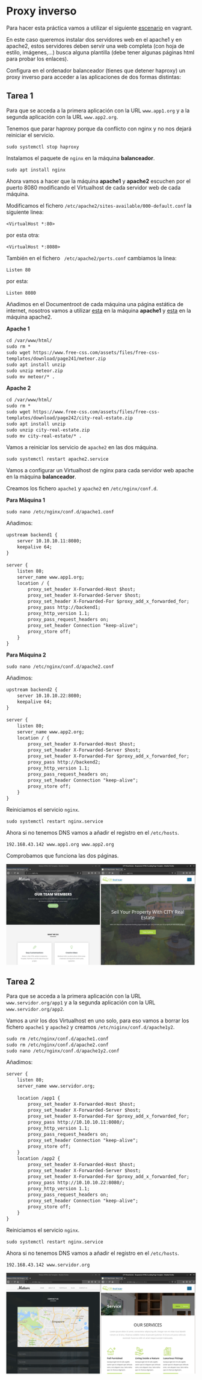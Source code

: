 # Proxy inverso

Para hacer esta práctica vamos a utilizar el siguiente [escenario](https://fp.josedomingo.org/serviciosgs/u08/doc/haproxy/vagrant.zip) en vagrant.

En este caso queremos instalar dos servidores web en el apache1 y en apache2, estos servidores deben servir una web completa (con hoja de estilo, imágenes,…) busca alguna plantilla (debe tener algunas páginas html para probar los enlaces).

Configura en el ordenador balanceador (tienes que detener haproxy) un proxy inverso para acceder a las aplicaciones de dos formas distintas:

## Tarea 1

Para que se acceda a la primera aplicación con la URL `www.app1.org` y a la segunda aplicación con la URL `www.app2.org`.

Tenemos que parar haproxy porque da conflicto con nginx y no nos dejará reiniciar el servicio. 
~~~
sudo systemctl stop haproxy
~~~

Instalamos el paquete de `nginx` en la máquina **balanceador**.
~~~
sudo apt install nginx
~~~

Ahora vamos a hacer que la máquina **apache1** y **apache2** escuchen por el puerto 8080 modificando el Virtualhost de cada servidor web de cada máquina.

Modificamos el fichero `/etc/apache2/sites-available/000-default.conf` la siguiente linea:

~~~
<VirtualHost *:80>
~~~

por esta otra:

~~~
<VirtualHost *:8080>
~~~

También en el fichero ` /etc/apache2/ports.conf` cambiamos la linea:
~~~
Listen 80
~~~

por esta:

~~~
Listen 8080
~~~

Añadimos en el Documentroot de cada máquina una página estática de internet, nosotros vamos a utilizar [esta](https://www.free-css.com/assets/files/free-css-templates/download/page241/meteor.zip) en la máquina **apache1** y [esta](https://www.free-css.com/assets/files/free-css-templates/download/page242/city-real-estate.zip) en la máquina apache2.


**Apache 1**
~~~
cd /var/www/html/
sudo rm *
sudo wget https://www.free-css.com/assets/files/free-css-templates/download/page241/meteor.zip
sudo apt install unzip
sudo unzip meteor.zip 
sudo mv meteor/* .
~~~

**Apache 2**

~~~
cd /var/www/html/
sudo rm *
sudo wget https://www.free-css.com/assets/files/free-css-templates/download/page242/city-real-estate.zip
sudo apt install unzip
sudo unzip city-real-estate.zip 
sudo mv city-real-estate/* .
~~~

Vamos a reiniciar los servicio de `apache2` en las dos máquina.
~~~
sudo systemctl restart apache2.service 
~~~

Vamos a configurar un Virtualhost de nginx para cada servidor web apache en la máquina **balanceador**.

Creamos los fichero `apache1` y `apache2` en `/etc/nginx/conf.d`.

**Para Máquina 1**
~~~
sudo nano /etc/nginx/conf.d/apache1.conf
~~~
Añadimos:
~~~
upstream backend1 {
    server 10.10.10.11:8080;
    keepalive 64;
}

server {
    listen 80;
    server_name www.app1.org;
    location / {
        proxy_set_header X-Forwarded-Host $host;
        proxy_set_header X-Forwarded-Server $host;
        proxy_set_header X-Forwarded-For $proxy_add_x_forwarded_for;
        proxy_pass http://backend1;
        proxy_http_version 1.1;
        proxy_pass_request_headers on;
        proxy_set_header Connection "keep-alive";
        proxy_store off;
    }
}
~~~

**Para Máquina 2**
~~~
sudo nano /etc/nginx/conf.d/apache2.conf
~~~
Añadimos:
~~~
upstream backend2 {
    server 10.10.10.22:8080;
    keepalive 64;
}

server {
    listen 80;
    server_name www.app2.org;
    location / {
        proxy_set_header X-Forwarded-Host $host;
        proxy_set_header X-Forwarded-Server $host;
        proxy_set_header X-Forwarded-For $proxy_add_x_forwarded_for;
        proxy_pass http://backend2;
        proxy_http_version 1.1;
        proxy_pass_request_headers on;
        proxy_set_header Connection "keep-alive";
        proxy_store off;
    }
}
~~~

Reiniciamos el servicio `nginx`.
~~~
sudo systemctl restart nginx.service
~~~

Ahora si no tenemos DNS vamos a añadir el registro en el `/etc/hosts`.
~~~
192.168.43.142 www.app1.org www.app2.org
~~~

Comprobamos que funciona las dos páginas.

![Proxy_Inverso](image/Proxy_Inverso1.png)

## Tarea 2

Para que se acceda a la primera aplicación con la URL `www.servidor.org/app1` y a la segunda aplicación con la URL `www.servidor.org/app2`.

Vamos a unir los dos Virtualhost en uno solo, para eso vamos a borrar los fichero `apache1` y `apache2` y creamos `/etc/niginx/conf.d/apache1y2`.

~~~
sudo rm /etc/nginx/conf.d/apache1.conf
sudo rm /etc/nginx/conf.d/apache2.conf
sudo nano /etc/nginx/conf.d/apache1y2.conf
~~~

Añadimos:
~~~
server {
    listen 80;
    server_name www.servidor.org;

    location /app1 {
        proxy_set_header X-Forwarded-Host $host;
        proxy_set_header X-Forwarded-Server $host;
        proxy_set_header X-Forwarded-For $proxy_add_x_forwarded_for;
        proxy_pass http://10.10.10.11:8080/;
        proxy_http_version 1.1;
        proxy_pass_request_headers on;
        proxy_set_header Connection "keep-alive";
        proxy_store off;
    }
    location /app2 {
        proxy_set_header X-Forwarded-Host $host;
        proxy_set_header X-Forwarded-Server $host;
        proxy_set_header X-Forwarded-For $proxy_add_x_forwarded_for;
        proxy_pass http://10.10.10.22:8080/;
        proxy_http_version 1.1;
        proxy_pass_request_headers on;
        proxy_set_header Connection "keep-alive";
        proxy_store off;
    }
}
~~~

Reiniciamos el servicio `nginx`.
~~~
sudo systemctl restart nginx.service
~~~

Ahora si no tenemos DNS vamos a añadir el registro en el `/etc/hosts`.
~~~
192.168.43.142 www.servidor.org
~~~


![Proxy_Inverso](image/Proxy_Inverso2.png)